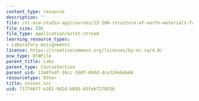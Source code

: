 ```yaml
---
content_type: resource
description: ''
file: /ol-ocw-studio-app/courses/12-108-structure-of-earth-materials-fall-2004/717746f7b2619d2db093b5feb7276536_vssver.scc
file_size: 336
file_type: application/octet-stream
learning_resource_types:
- Laboratory Assignments
license: https://creativecommons.org/licenses/by-nc-sa/4.0/
ocw_type: OCWFile
parent_title: Labs
parent_type: CourseSection
parent_uid: 1344fedf-10cc-160f-69dd-dce324e6de68
resourcetype: Other
title: vssver.scc
uid: 717746f7-b261-9d2d-b093-b5feb7276536
---
```

